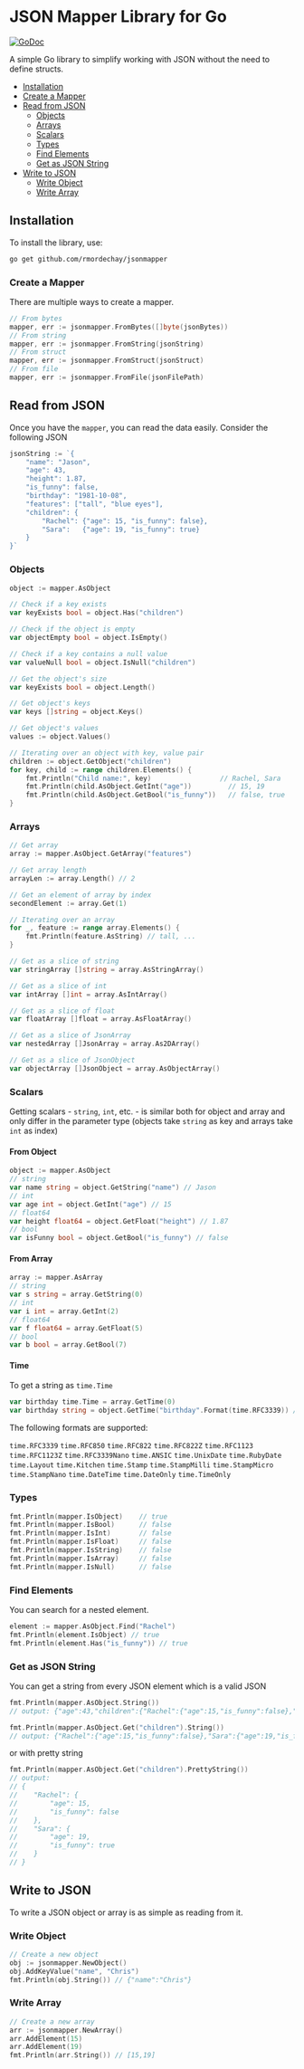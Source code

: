 # JSON Mapper Library for Go

[![GoDoc](https://pkg.go.dev/badge/badge)](https://pkg.go.dev/github.com/rmordechay/jsonmapper)

A simple Go library to simplify working with JSON without the need to define structs.

* [Installation](#Installation)
* [Create a Mapper](#Create-a-mapper)
* [Read from JSON](#Read-from-JSON)
    * [Objects](#Objects)
    * [Arrays](#Arrays)
    * [Scalars](#Scalars)
    * [Types](#types)
    * [Find Elements](#Find-Elements)
    * [Get as JSON String](#get-as-json-string)
* [Write to JSON](#Write-to-JSON)
    * [Write Object](#Write-object)
    * [Write Array](#Write-array)

## Installation

To install the library, use:

```bash
go get github.com/rmordechay/jsonmapper
```

### Create a Mapper

There are multiple ways to create a mapper.

```go
// From bytes
mapper, err := jsonmapper.FromBytes([]byte(jsonBytes))
// From string
mapper, err := jsonmapper.FromString(jsonString)
// From struct
mapper, err := jsonmapper.FromStruct(jsonStruct)
// From file
mapper, err := jsonmapper.FromFile(jsonFilePath)
```

## Read from JSON

Once you have the `mapper`, you can read the data easily. Consider the following JSON

```go
jsonString := `{
    "name": "Jason",
    "age": 43,
    "height": 1.87,
    "is_funny": false,
    "birthday": "1981-10-08",
    "features": ["tall", "blue eyes"],
    "children": {
        "Rachel": {"age": 15, "is_funny": false}, 
        "Sara":   {"age": 19, "is_funny": true}
    }
}`
```

### Objects

```go
object := mapper.AsObject

// Check if a key exists
var keyExists bool = object.Has("children")

// Check if the object is empty
var objectEmpty bool = object.IsEmpty()

// Check if a key contains a null value
var valueNull bool = object.IsNull("children")

// Get the object's size
var keyExists bool = object.Length()

// Get object's keys
var keys []string = object.Keys()

// Get object's values
values := object.Values()

// Iterating over an object with key, value pair
children := object.GetObject("children")
for key, child := range children.Elements() {
    fmt.Println("Child name:", key)                 // Rachel, Sara
    fmt.Println(child.AsObject.GetInt("age"))         // 15, 19
    fmt.Println(child.AsObject.GetBool("is_funny"))   // false, true
}
```

### Arrays

```go
// Get array
array := mapper.AsObject.GetArray("features")

// Get array length
arrayLen := array.Length() // 2

// Get an element of array by index
secondElement := array.Get(1)

// Iterating over an array
for _, feature := range array.Elements() {
    fmt.Println(feature.AsString) // tall, ...
}

// Get as a slice of string
var stringArray []string = array.AsStringArray()

// Get as a slice of int
var intArray []int = array.AsIntArray()

// Get as a slice of float
var floatArray []float = array.AsFloatArray()

// Get as a slice of JsonArray
var nestedArray []JsonArray = array.As2DArray()

// Get as a slice of JsonObject
var objectArray []JsonObject = array.AsObjectArray()
```

### Scalars

Getting scalars - `string`, `int`, etc. - is similar both for object and array and only differ
in the parameter type (objects take `string` as key and arrays take `int` as index)

#### From Object

```go
object := mapper.AsObject
// string 
var name string = object.GetString("name") // Jason
// int 
var age int = object.GetInt("age") // 15
// float64 
var height float64 = object.GetFloat("height") // 1.87
// bool 
var isFunny bool = object.GetBool("is_funny") // false
```

#### From Array

```go
array := mapper.AsArray
// string 
var s string = array.GetString(0)
// int 
var i int = array.GetInt(2)
// float64 
var f float64 = array.GetFloat(5)
// bool 
var b bool = array.GetBool(7)
```

#### Time

To get a string as `time.Time`

```go
var birthday time.Time = array.GetTime(0)
var birthday string = object.GetTime("birthday".Format(time.RFC3339)) // 1981-10-08T00:00:00Z
```

The following formats are supported:

`time.RFC3339` `time.RFC850` `time.RFC822` `time.RFC822Z` `time.RFC1123` `time.RFC1123Z` `time.RFC3339Nano` `time.ANSIC` `time.UnixDate` `time.RubyDate` `time.Layout` `time.Kitchen` `time.Stamp` `time.StampMilli` `time.StampMicro` `time.StampNano` `time.DateTime` `time.DateOnly` `time.TimeOnly`

### Types

```go
fmt.Println(mapper.IsObject)    // true
fmt.Println(mapper.IsBool)      // false
fmt.Println(mapper.IsInt)       // false
fmt.Println(mapper.IsFloat)     // false
fmt.Println(mapper.IsString)    // false
fmt.Println(mapper.IsArray)     // false
fmt.Println(mapper.IsNull)      // false
```

### Find Elements

You can search for a nested element.

```go
element := mapper.AsObject.Find("Rachel")
fmt.Println(element.IsObject) // true 
fmt.Println(element.Has("is_funny")) // true 
```

### Get as JSON String

You can get a string from every JSON element which is a valid JSON

```go
fmt.Println(mapper.AsObject.String())
// output: {"age":43,"children":{"Rachel":{"age":15,"is_funny":false},"Sara":{"age":19,"is_funny":true}},"features":["tall","blue eyes"],"is_funny":false,"name":"Jason"}

fmt.Println(mapper.AsObject.Get("children").String())
// output: {"Rachel":{"age":15,"is_funny":false},"Sara":{"age":19,"is_funny":true}}
```

or with pretty string

```go
fmt.Println(mapper.AsObject.Get("children").PrettyString())
// output:
// {
//    "Rachel": {
//        "age": 15,
//        "is_funny": false
//    },
//    "Sara": {
//        "age": 19,
//        "is_funny": true
//    }
// }
```

## Write to JSON

To write a JSON object or array is as simple as reading from it.

### Write Object

```go
// Create a new object
obj := jsonmapper.NewObject()
obj.AddKeyValue("name", "Chris")
fmt.Println(obj.String()) // {"name":"Chris"}
```

### Write Array

```go
// Create a new array
arr := jsonmapper.NewArray()
arr.AddElement(15)
arr.AddElement(19)
fmt.Println(arr.String()) // [15,19]
```